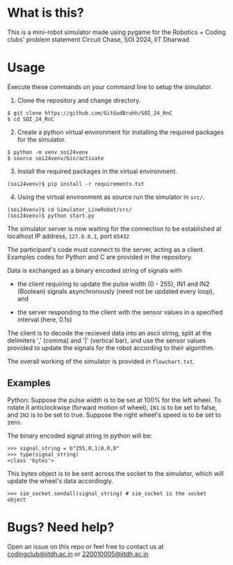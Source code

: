 # What is this?

This is a mini-robot simulator made using pygame for the Robotics + Coding clubs' problem statement Circuit Chase, SOI 2024, IIT Dharwad.

# Usage

Execute these commands on your command line to setup the simulator.

1. Clone the repository and change directory.
```
$ git clone https://github.com/GitGudBruhh/SOI_24_RnC
$ cd SOI_24_RnC
```

2. Create a python virtual environment for installing the required packages for the simulator.
```
$ python -m venv soi24venv
$ source soi24venv/bin/activate
```

3. Install the required packages in the virtual environment.
```
(soi24venv)$ pip install -r requirements.txt
```

4. Using the virtual environment as source run the simulator in `src/`.
```
(soi24venv)$ cd Simulator_LineRobot/src/
(soi24venv)$ python start.py
```

The simulator server is now waiting for the connection to be established at localhost IP address, `127.0.0.1`, port `65432`

The participant's code must connect to the server, acting as a client. Examples codes for Python and C are provided in the repository.

Data is exchanged as a binary encoded string of signals with

* the client requiring to update the pulse width (0 - 255), IN1 and IN2 (Boolean) signals asynchronously (need not be updated every loop), and

* the server responding to the client with the sensor values in a specified interval (here, 0.1s)

The client is to decode the recieved data into an ascii string, split at the delimiters ',' (comma) and '|' (vertical bar), and use the sensor values provided to update the signals for the robot according to their algorithm.


The overall working of the simulator is provided in `flowchart.txt`.

## Examples
Python:
Suppose the pulse width is to be set at 100% for the left wheel. To rotate it anticlockwise (forward motion of wheel), `IN1` is to be set to false, and `IN2` is to be set to true. Suppose the right wheel's speed is to be set to zero.

The binary encoded signal string in python will be:
```
>>> signal_string = b"255,0,1|0,0,0"
>>> type(signal_string)
<class 'bytes'>
```

This bytes object is to be sent across the socket to the simulator, which will update the wheel's data accordingly.

```
>>> sim_socket.sendall(signal_string) # sim_socket is the socket object
```

# Bugs? Need help?

Open an issue on this repo or feel free to contact us at codingclub@iitdh.ac.in or 220010005@iitdh.ac.in

